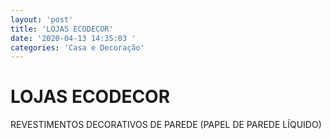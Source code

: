```yaml
---
layout: 'post'
title: 'LOJAS ECODECOR'
date: '2020-04-13 14:35:03 '
categories: 'Casa e Decoração'
---
```


# LOJAS ECODECOR

REVESTIMENTOS DECORATIVOS DE PAREDE (PAPEL DE PAREDE LÍQUIDO)
